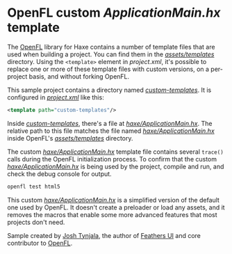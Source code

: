 # OpenFL custom _ApplicationMain.hx_ template

The [OpenFL](https://openfl.org) library for Haxe contains a number of template files that are used when building a project. You can find them in the [_assets/templates_](https://github.com/openfl/openfl/tree/develop/assets/templates) directory. Using the `<template>` element in _project.xml_, it's possible to replace one or more of these template files with custom versions, on a per-project basis, and without forking OpenFL.

This sample project contains a directory named [_custom-templates_](https://github.com/joshtynjala/openfl-custom-app-main-sample/tree/main/custom-templates). It is configured in [_project.xml_](https://github.com/joshtynjala/openfl-custom-app-main-sample/tree/main/project.xml) like this:

```xml
<template path="custom-templates"/>
```

Inside [_custom-templates_](https://github.com/joshtynjala/openfl-custom-app-main-sample/tree/main/custom-templates), there's a file at [_haxe/ApplicationMain.hx_](https://github.com/joshtynjala/openfl-custom-app-main-sample/tree/main/custom-templates/haxe/ApplicationMain.hx). The relative path to this file matches the file named [_haxe/ApplicationMain.hx_](https://github.com/openfl/openfl/tree/develop/assets/templates/haxe/ApplicationMain.hx) inside OpenFL's [_assets/templates_](https://github.com/openfl/openfl/tree/develop/assets/templates) directory.

The custom [_haxe/ApplicationMain.hx_](https://github.com/joshtynjala/openfl-custom-app-main-sample/tree/main/custom-templates/haxe/ApplicationMain.hx) template file contains several `trace()` calls during the OpenFL initialization process. To confirm that the custom [_haxe/ApplicationMain.hx_](https://github.com/joshtynjala/openfl-custom-app-main-sample/tree/main/custom-templates/haxe/ApplicationMain.hx) is being used by the project, compile and run, and check the debug console for output.

```sh
openfl test html5
```

This custom [_haxe/ApplicationMain.hx_](https://github.com/joshtynjala/openfl-custom-app-main-sample/tree/main/custom-templates/haxe/ApplicationMain.hx) is a simplified version of the default one used by OpenFL. It doesn't create a preloader or load any assets, and it removes the macros that enable some more advanced features that most projects don't need.

Sample created by [Josh Tynjala](https://github.com/sponsors/joshtynjala), the author of [Feathers UI](https://feathersui.com/) and core contributor to [OpenFL](https://openfl.org/).